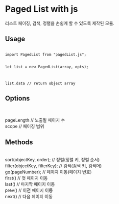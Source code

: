Paged List with js
============

리스트 페이징, 검색, 정렬을 손쉽게 할 수 있도록 제작된 모듈.

<h2>Usage</h2>
<code>
import PagedList from "pagedList.js";
  
let list = new PagedList(array, opts);

list.data // return object array
</code>

<h2>Options</h2><br>

pageLength // 노출될 페이지 수<br>
scope      // 페이징 범위<br>

<h2>Methods</h2><br>
sort(objectKey, order);           // 정렬(정렬 키, 정렬 순서)<br>
filter(objectKey, filterKey);     // 검색(검색 키, 검색어)<br>
go(pageNumber);                   // 페이지 이동(페이지 번호)<br>
first()                           // 첫 페이지 이동<br>
last()                            // 마지막 페이지 이동<br>
prev()                            // 이전 페이지 이동<br>
next()                            // 다음 페이지 이동<br>
